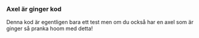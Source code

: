 ### Axel är ginger kod

Denna kod är egentligen bara ett test men om du också har en axel som är ginger så pranka hoom med detta!
